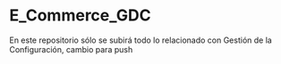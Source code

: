# E_Commerce_GDC
En este repositorio sólo se subirá todo lo relacionado con Gestión de la Configuración, cambio para push
